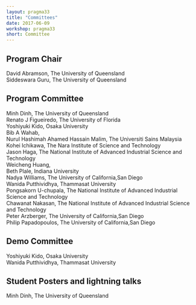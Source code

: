 ```yaml
---
layout: pragma33
title: "Committees"
date: 2017-06-09
workshop: pragma33
short: Committee
---
```

## Program Chair
David Abramson, The University of Queensland<br/>
Siddeswara Guru, The University of Queensland<br/>

## Program Committee
Minh Dinh, The University of Queensland<br/>
Renato J Figueiredo, The University of Florida<br/>
Yoshiyuki Kido, Osaka University<br/>
Bib A Wahab, <br/>
Nurul Hashimah Ahamed Hassain Malim, The Universiti Sains Malaysia<br/>
Kohei Ichikawa, The Nara Institute of Science and Technology<br/>
Jason Haga, The National Institute of Advanced Industrial Science and Technology<br/>
Weicheng Huang, <br/>
Beth Plale, Indiana University<br/>
Nadya Williams, The University of California,San Diego<br/>
Wanida Putthividhya, Thammasat University<br/>
Pongsakorn U-chupala, The National Institute of Advanced Industrial Science and Technology<br/>
Chawanat Nakasan, The National Institute of Advanced Industrial Science and Technology<br/>
Peter Arzberger, The University of California,San Diego<br/>
Philip Papadopoulos, The University of California,San Diego<br/>

## Demo Committee
Yoshiyuki Kido, Osaka University<br/>
Wanida Putthividhya, Thammasat University<br/>

## Student Posters and lightning talks
Minh Dinh, The University of Queensland<br/>

